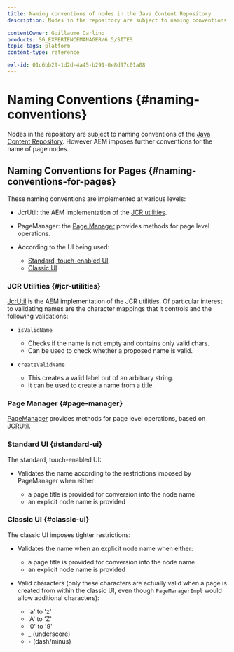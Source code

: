 ```yaml
---
title: Naming conventions of nodes in the Java Content Repository
description: Nodes in the repository are subject to naming conventions of the Java Content Repository

contentOwner: Guillaume Carlino
products: SG_EXPERIENCEMANAGER/6.5/SITES
topic-tags: platform
content-type: reference

exl-id: 01c6bb29-1d2d-4a45-b291-0e8d97c01a08
---
```

# Naming Conventions {#naming-conventions}

Nodes in the repository are subject to naming conventions of the [Java Content Repository](/help/sites-developing/the-basics.md#java-content-repository). However AEM imposes further conventions for the name of page nodes.

## Naming Conventions for Pages {#naming-conventions-for-pages}

These naming conventions are implemented at various levels:

* JcrUtil: the AEM implementation of the [JCR utilities](#jcr-utilities).
* PageManager: the [Page Manager](#page-manager) provides methods for page level operations.
* According to the UI being used:

    * [Standard, touch-enabled UI](#standard-ui)
    * [Classic UI](#classic-ui)

### JCR Utilities {#jcr-utilities}

[JcrUtil](https://helpx.adobe.com/experience-manager/6-5/sites/developing/using/reference-materials/javadoc/index.html?com/day/cq/commons/jcr/JcrUtil.html) is the AEM implementation of the JCR utilities. Of particular interest to validating names are the character mappings that it controls and the following validations:

* `isValidName`

    * Checks if the name is not empty and contains only valid chars.
    * Can be used to check whether a proposed name is valid.

* `createValidName`

    * This creates a valid label out of an arbitrary string.
    * It can be used to create a name from a title.

### Page Manager {#page-manager}

[PageManager](https://helpx.adobe.com/experience-manager/6-5/sites/developing/using/reference-materials/javadoc/com/day/cq/wcm/api/PageManager.html) provides methods for page level operations, based on [JCRUtil](#jcr-utilities).

### Standard UI {#standard-ui}

The standard, touch-enabled UI:

* Validates the name according to the restrictions imposed by PageManager when either:

    * a page title is provided for conversion into the node name
    * an explicit node name is provided

### Classic UI {#classic-ui}

The classic UI imposes tighter restrictions:

* Validates the name when an explicit node name when either:

    * a page title is provided for conversion into the node name
    * an explicit node name is provided

* Valid characters (only these characters are actually valid when a page is created from within the classic UI, even though `PageManagerImpl` would allow additional characters):

    * 'a' to 'z'
    * 'A' to 'Z'
    * '0' to '9'
    * _ (underscore)
    * `-` (dash/minus)
